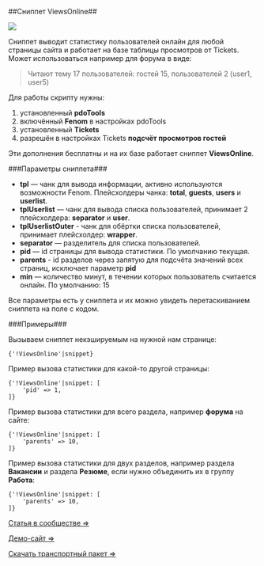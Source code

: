 ##Сниппет ViewsOnline##

[![](https://file.modx.pro/files/8/f/b/8fbfa1707d51a469803adaad32ef40d1s.jpg)](https://file.modx.pro/files/8/f/b/8fbfa1707d51a469803adaad32ef40d1.jpg)

Cниппет выводит статистику пользователей онлайн для любой страницы сайта и работает на базе таблицы просмотров от Tickets.
Может использоваться например для форума в виде:
> Читают тему 17 пользователей: гостей 15, пользователей 2 (user1, user5)

Для работы скрипту нужны:

1. установленный **pdoTools**
2. включённый **Fenom** в настройках pdoTools
3. установленный **Tickets**
4. разрешён в настройках Tickets **подсчёт просмотров гостей**

Эти дополнения бесплатны и на их базе работает сниппет **ViewsOnline**.

###Параметры сниппета###

* **tpl** — чанк для вывода информации, активно используются возможности Fenom. Плейсхолдеры чанка: **total**, **guests**, **users** и **userlist**. 
* **tplUserlist** — чанк для вывода списка пользователей, принимает 2 плейсхолдера: **separator** и **user**.
* **tplUserlistOuter** - чанк для обёртки списка пользователей, принимает плейсхолдер: **wrapper**.</li>
* **separator** — разделитель для списка пользователей.
* **pid** — id страницы для вывода статистики. По умолчанию текущая.
* **parents** - id разделов через запятую для подсчёта значений всех страниц, исключает параметр **pid**
* **min** — количество минут, в течении которых пользователь считается онлайн. По умолчанию: 15

Все параметры есть у сниппета и их можно увидеть перетаскиванием сниппета на поле с кодом.

###Примеры###

Вызываем сниппет некэшируемым на нужной нам странице:

```{'!ViewsOnline'|snippet}```


Пример вызова статистики для какой-то другой страницы:
```
{'!ViewsOnline'|snippet: [
    'pid' => 1,
]}
```
Пример вызова статистики для всего раздела, например **форума** на сайте:
```
{'!ViewsOnline'|snippet: [
    'parents' => 10,
]}
```
Пример вызова статистики для двух разделов, например раздела **Вакансии** и раздела **Резюме**, если нужно объединить их в группу **Работа**:
```
{'!ViewsOnline'|snippet: [
    'parents' => 10,
]}
```

[Статья в сообществе => ][0]

[Демо-сайт => ][1]

[Скачать транспортный пакет => ][2]

[0]: https://modx.pro/solutions/9778-output-users-online-for-a-specific-page/
[1]: https://demo.bazstudio.com
[2]: https://demo.bazstudio.com/assets/files/viewsonline-1.0.1-beta1.transport.zip
